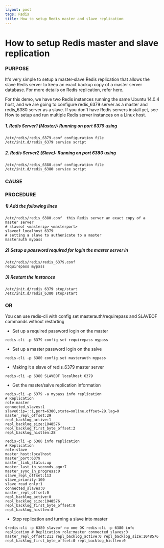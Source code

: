 ```yaml
---
layout: post
tags: Redis
title: How to setup Redis master and slave replication
---
```

# How to setup Redis master and slave replication
### PURPOSE
It's very simple to setup a master-slave Redis replication that allows the slave Redis server to keep an exact backup copy of a master server database. For more details on Redis replication, refer here. 

For this demo, we have two Redis instances running the same Ubuntu 14.0.4 host, and we are going to configure redis_6379 server as a master and redis_6380 server as a slave. If you don't have Redis servers install yet, see How to setup and run multiple Redis server instances on a Linux host.

##### 1.  Redis Server1 (Master): Running on port 6379 using
```
/etc/redis/redis_6379.conf configuration file
/etc/init.d/redis_6379 service script
```
##### 2.  Redis Server2 (Slave): Running on port 6380 using
```
/etc/redis/redis_6380.conf configuration file
/etc/init.d/redis_6380 service script
```
### CAUSE
### PROCEDURE

##### 1)  Add the following lines
```
/etc/redis/redis_6380.conf  this Redis server an exact copy of a master server
# slaveof <masterip> <masterport>
slaveof localhost 6379
# setting a slave to authenicate to a master
masterauth mypass
```
##### 2) Setup a password required for login the master server in
```
/etc/redis/redis/redis_6379.conf
requirepass mypass
```
##### 3)  Restart the instances
```
/etc/init.d/redis_6379 stop/start
/etc/init.d/redis_6380 stop/start
```
###                                                        OR

You can use redis-cli with config set masterauth/requirepass and SLAVEOF commands without restarting

- Set up a required password login on the master
```
redis-cli -p 6379 config set requirepass mypass
```
- Set up a master password login on the salve
```
redis-cli -p 6380 config set masterauth mypass
```
- Making it a slave of redis_6379 master server
```
redis-cli -p 6380 SLAVEOF localhost 6379
```
- Get the master/salve replication information
```
redis-cli -p 6379 -a mypass info replication
# Replication
role:master
connected_slaves:1
slave0:ip=::1,port=6380,state=online,offset=29,lag=0
master_repl_offset:29
repl_backlog_active:1
repl_backlog_size:1048576
repl_backlog_first_byte_offset:2
repl_backlog_histlen:28

redis-cli -p 6380 info replication
# Replication
role:slave
master_host:localhost
master_port:6379
master_link_status:up
master_last_io_seconds_ago:7
master_sync_in_progress:0
slave_repl_offset:113
slave_priority:100
slave_read_only:1
connected_slaves:0
master_repl_offset:0
repl_backlog_active:0
repl_backlog_size:1048576
repl_backlog_first_byte_offset:0
repl_backlog_histlen:0
```
- Stop replication and turning a slave into master
```
​$redis-cli -p 6380 slaveof no one OK redis-cli -p 6380 info replication # Replication role:master connected_slaves:0 master_repl_offset:211 repl_backlog_active:0 repl_backlog_size:1048576 repl_backlog_first_byte_offset:0 repl_backlog_histlen:0
```
